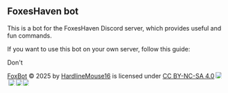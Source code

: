 ## FoxesHaven bot

This is a bot for the FoxesHaven Discord server, which provides useful and fun commands.

If you want to use this bot on your own server, follow this guide:

Don't

<a href="https://github.com/agoodusernam/DiscordStatBot">FoxBot</a> © 2025 by <a href="https://github.com/agoodusernam">
HardlineMouse16</a> is licensed under <a href="https://creativecommons.org/licenses/by-nc-sa/4.0/">CC BY-NC-SA
4.0</a><img src="https://mirrors.creativecommons.org/presskit/icons/cc.svg" style="max-width: 1em;max-height:1em;margin-left: .2em;"><img src="https://mirrors.creativecommons.org/presskit/icons/by.svg" style="max-width: 1em;max-height:1em;margin-left: .2em;"><img src="https://mirrors.creativecommons.org/presskit/icons/nc.svg" style="max-width: 1em;max-height:1em;margin-left: .2em;"><img src="https://mirrors.creativecommons.org/presskit/icons/sa.svg" style="max-width: 1em;max-height:1em;margin-left: .2em;">